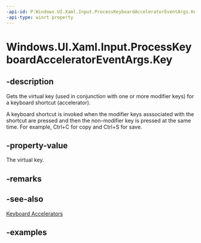 ```yaml
---
-api-id: P:Windows.UI.Xaml.Input.ProcessKeyboardAcceleratorEventArgs.Key
-api-type: winrt property
---
```


<!-- Property syntax.
public VirtualKey Key { get; }
-->

# Windows.UI.Xaml.Input.ProcessKeyboardAcceleratorEventArgs.Key

## -description
Gets the virtual key (used in conjunction with one or more modifier keys) for a keyboard shortcut (accelerator).

A keyboard shortcut is invoked when the modifier keys asssociated with the shortcut are pressed and then the non-modifier key is pressed at the same time. For example, Ctrl+C for copy and Ctrl+S for save.



## -property-value
The virtual key.

## -remarks

## -see-also
[Keyboard Accelerators](/windows/uwp/design/input/keyboard-accelerators)

## -examples


